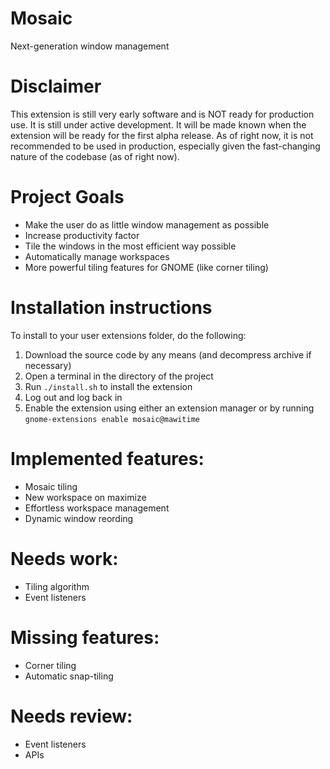 # Mosaic
Next-generation window management

# Disclaimer
This extension is still very early software and is NOT ready for production use. It is still under active development.
It will be made known when the extension will be ready for the first alpha release. As of right now, it is not
recommended to be used in production, especially given the fast-changing nature of the codebase (as of right now).

# Project Goals
- Make the user do as little window management as possible
- Increase productivity factor
- Tile the windows in the most efficient way possible
- Automatically manage workspaces
- More powerful tiling features for GNOME (like corner tiling)

# Installation instructions
To install to your user extensions folder, do the following:
1. Download the source code by any means (and decompress archive if necessary)
2. Open a terminal in the directory of the project
3. Run `./install.sh` to install the extension
4. Log out and log back in
5. Enable the extension using either an extension manager or by running `gnome-extensions enable mosaic@mawitime`

# Implemented features:
- Mosaic tiling
- New workspace on maximize
- Effortless workspace management
- Dynamic window reording

# Needs work:
- Tiling algorithm
- Event listeners

# Missing features:
- Corner tiling
- Automatic snap-tiling

# Needs review:
- Event listeners
- APIs

